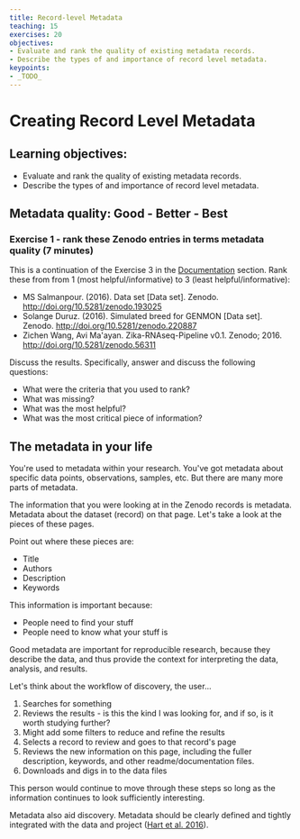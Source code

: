 ```yaml
---
title: Record-level Metadata
teaching: 15
exercises: 20
objectives:
- Evaluate and rank the quality of existing metadata records.
- Describe the types of and importance of record level metadata. 
keypoints:
- _TODO_
---
```


# Creating Record Level Metadata

## Learning objectives:

- Evaluate and rank the quality of existing metadata records.
- Describe the types of and importance of record level metadata. 

## Metadata quality: Good - Better - Best

### Exercise 1 - rank these Zenodo entries in terms metadata quality (7 minutes)

This is a continuation of the Exercise 3 in the [Documentation](documentation.md) section. Rank these from from 1 (most helpful/informative) to 3 (least helpful/informative):

* MS Salmanpour. (2016). Data set [Data set]. Zenodo. http://doi.org/10.5281/zenodo.193025
* Solange Duruz. (2016). Simulated breed for GENMON [Data set]. Zenodo. http://doi.org/10.5281/zenodo.220887
* Zichen Wang, Avi Ma'ayan. Zika-RNAseq-Pipeline v0.1. Zenodo; 2016. http://doi.org/10.5281/zenodo.56311

Discuss the results. Specifically, answer and discuss the following questions:

* What were the criteria that you used to rank? 
* What was missing? 
* What was the most helpful? 
* What was the most critical piece of information? 

## The metadata in your life

You're used to metadata within your research. You've got metadata about specific data points, observations, samples, etc.  But there are many more parts of metadata.

The information that you were looking at in the Zenodo records is metadata.  Metadata about the dataset (record) on that page.  Let's take a look at the pieces of these pages.

Point out where these pieces are:

* Title
* Authors
* Description
* Keywords

This information is important because:

* People need to find your stuff
* People need to know what your stuff is

Good metadata are important for reproducible research, because they describe the data, and thus provide the context for interpreting the data, analysis, and results.

Let's think about the workflow of discovery, the user...

1. Searches for something
2. Reviews the results - is this the kind I was looking for, and if so, is it worth studying further?
3. Might add some filters to reduce and refine the results
4. Selects a record to review and goes to that record's page
5. Reviews the new information on this page, including the fuller description, keywords, and other readme/documentation files.
6. Downloads and digs in to the data files

This person would continue to move through these steps so long as the information continues to look sufficiently interesting.

Metadata also aid discovery. Metadata should be clearly defined and tightly integrated with the data and project ([Hart et al. 2016](http://journals.plos.org/ploscompbiol/article?id=10.1371/journal.pcbi.1005097#sec008)).
